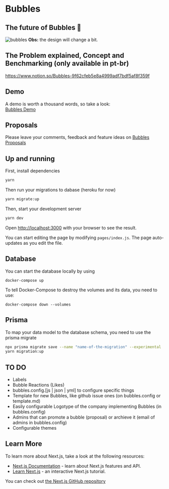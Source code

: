 # Bubbles
## The future of Bubbles 🚀
![bubbles](https://user-images.githubusercontent.com/11022437/98303172-726c6e00-1f9c-11eb-87df-975b23f7526b.gif)
**Obs:** the design will change a bit.

## The Problem explained, Concept and Benchmarking (only available in pt-br)
https://www.notion.so/Bubbles-9f62cfeb5e8a4999adf7bdf5af8f359f

## Demo
A demo is worth a thousand words, so take a look:  
[Bubbles Demo](https://bubbles-demo.vercel.app/)

## Proposals
Please leave your comments, feedback and feature ideas on
[Bubbles Proposals](https://bubbles-proposals.vercel.app/)

## Up and running

First, install dependencies

```bash
yarn
```
Then run your migrations to dabase (heroku for now)

```bash
yarn migrate:up
```
Then, start your development server

```bash
yarn dev
```

Open [http://localhost:3000](http://localhost:3000) with your browser to see the result.

You can start editing the page by modifying `pages/index.js`. The page auto-updates as you edit the file.

## Database
You can start the database locally by using
```
docker-compose up
```
To tell Docker-Compose to destroy the volumes and its data, you need to use:
```
docker-compose down --volumes
```

## Prisma
To map your data model to the database schema, you need to use the prisma migrate
```bash
npx prisma migrate save --name "name-of-the-migration" --experimental
yarn migration:up
```

## TO DO
- Labels
- Bubble Reactions (Likes)
- bubbles.config.[js | json | yml] to configure specific things
- Template for new Bubbles, like github issue ones (on bubbles.config or template.md)
- Easily configurable Logotype of the company implementing Bubbles (in bubbles.config)
- Admins that can promote a bubble (proposal) or archieve it (email of admins in bubbles.config)
- Configurable themes

## Learn More

To learn more about Next.js, take a look at the following resources:

- [Next.js Documentation](https://nextjs.org/docs) - learn about Next.js features and API.
- [Learn Next.js](https://nextjs.org/learn) - an interactive Next.js tutorial.

You can check out [the Next.js GitHub repository](https://github.com/vercel/next.js/)
